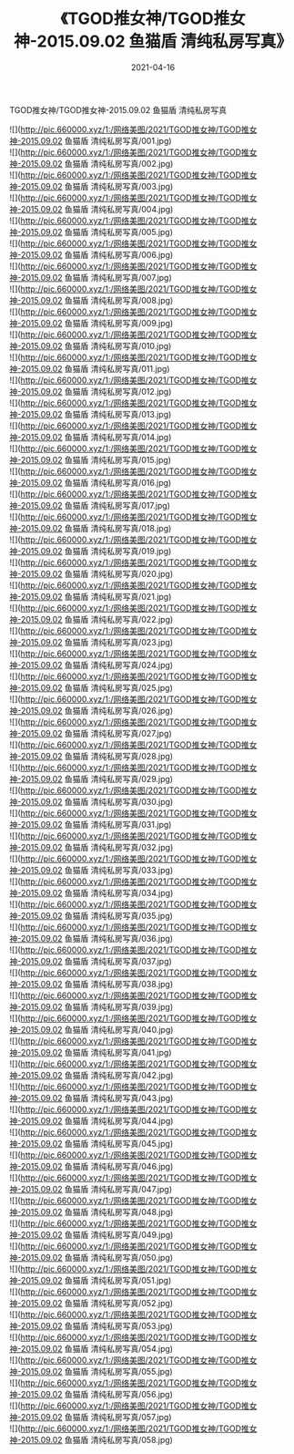 ﻿---
layout: post
title:  《TGOD推女神/TGOD推女神-2015.09.02 鱼猫盾 清纯私房写真》
date:   2021-04-16
img: http://pic.660000.xyz/1:/网络美图/2021/TGOD推女神/TGOD推女神-2015.09.02 鱼猫盾 清纯私房写真/000.jpg
categories: [美女, 清纯, 唯美]
---

TGOD推女神/TGOD推女神-2015.09.02 鱼猫盾 清纯私房写真

 ![](http://pic.660000.xyz/1:/网络美图/2021/TGOD推女神/TGOD推女神-2015.09.02 鱼猫盾 清纯私房写真/001.jpg) <br>![](http://pic.660000.xyz/1:/网络美图/2021/TGOD推女神/TGOD推女神-2015.09.02 鱼猫盾 清纯私房写真/002.jpg) <br>![](http://pic.660000.xyz/1:/网络美图/2021/TGOD推女神/TGOD推女神-2015.09.02 鱼猫盾 清纯私房写真/003.jpg) <br>![](http://pic.660000.xyz/1:/网络美图/2021/TGOD推女神/TGOD推女神-2015.09.02 鱼猫盾 清纯私房写真/004.jpg) <br>![](http://pic.660000.xyz/1:/网络美图/2021/TGOD推女神/TGOD推女神-2015.09.02 鱼猫盾 清纯私房写真/005.jpg) <br>![](http://pic.660000.xyz/1:/网络美图/2021/TGOD推女神/TGOD推女神-2015.09.02 鱼猫盾 清纯私房写真/006.jpg) <br>![](http://pic.660000.xyz/1:/网络美图/2021/TGOD推女神/TGOD推女神-2015.09.02 鱼猫盾 清纯私房写真/007.jpg) <br>![](http://pic.660000.xyz/1:/网络美图/2021/TGOD推女神/TGOD推女神-2015.09.02 鱼猫盾 清纯私房写真/008.jpg) <br>![](http://pic.660000.xyz/1:/网络美图/2021/TGOD推女神/TGOD推女神-2015.09.02 鱼猫盾 清纯私房写真/009.jpg) <br>![](http://pic.660000.xyz/1:/网络美图/2021/TGOD推女神/TGOD推女神-2015.09.02 鱼猫盾 清纯私房写真/010.jpg) <br>![](http://pic.660000.xyz/1:/网络美图/2021/TGOD推女神/TGOD推女神-2015.09.02 鱼猫盾 清纯私房写真/011.jpg) <br>![](http://pic.660000.xyz/1:/网络美图/2021/TGOD推女神/TGOD推女神-2015.09.02 鱼猫盾 清纯私房写真/012.jpg) <br>![](http://pic.660000.xyz/1:/网络美图/2021/TGOD推女神/TGOD推女神-2015.09.02 鱼猫盾 清纯私房写真/013.jpg) <br>![](http://pic.660000.xyz/1:/网络美图/2021/TGOD推女神/TGOD推女神-2015.09.02 鱼猫盾 清纯私房写真/014.jpg) <br>![](http://pic.660000.xyz/1:/网络美图/2021/TGOD推女神/TGOD推女神-2015.09.02 鱼猫盾 清纯私房写真/015.jpg) <br>![](http://pic.660000.xyz/1:/网络美图/2021/TGOD推女神/TGOD推女神-2015.09.02 鱼猫盾 清纯私房写真/016.jpg) <br>![](http://pic.660000.xyz/1:/网络美图/2021/TGOD推女神/TGOD推女神-2015.09.02 鱼猫盾 清纯私房写真/017.jpg) <br>![](http://pic.660000.xyz/1:/网络美图/2021/TGOD推女神/TGOD推女神-2015.09.02 鱼猫盾 清纯私房写真/018.jpg) <br>![](http://pic.660000.xyz/1:/网络美图/2021/TGOD推女神/TGOD推女神-2015.09.02 鱼猫盾 清纯私房写真/019.jpg) <br>![](http://pic.660000.xyz/1:/网络美图/2021/TGOD推女神/TGOD推女神-2015.09.02 鱼猫盾 清纯私房写真/020.jpg) <br>![](http://pic.660000.xyz/1:/网络美图/2021/TGOD推女神/TGOD推女神-2015.09.02 鱼猫盾 清纯私房写真/021.jpg) <br>![](http://pic.660000.xyz/1:/网络美图/2021/TGOD推女神/TGOD推女神-2015.09.02 鱼猫盾 清纯私房写真/022.jpg) <br>![](http://pic.660000.xyz/1:/网络美图/2021/TGOD推女神/TGOD推女神-2015.09.02 鱼猫盾 清纯私房写真/023.jpg) <br>![](http://pic.660000.xyz/1:/网络美图/2021/TGOD推女神/TGOD推女神-2015.09.02 鱼猫盾 清纯私房写真/024.jpg) <br>![](http://pic.660000.xyz/1:/网络美图/2021/TGOD推女神/TGOD推女神-2015.09.02 鱼猫盾 清纯私房写真/025.jpg) <br>![](http://pic.660000.xyz/1:/网络美图/2021/TGOD推女神/TGOD推女神-2015.09.02 鱼猫盾 清纯私房写真/026.jpg) <br>![](http://pic.660000.xyz/1:/网络美图/2021/TGOD推女神/TGOD推女神-2015.09.02 鱼猫盾 清纯私房写真/027.jpg) <br>![](http://pic.660000.xyz/1:/网络美图/2021/TGOD推女神/TGOD推女神-2015.09.02 鱼猫盾 清纯私房写真/028.jpg) <br>![](http://pic.660000.xyz/1:/网络美图/2021/TGOD推女神/TGOD推女神-2015.09.02 鱼猫盾 清纯私房写真/029.jpg) <br>![](http://pic.660000.xyz/1:/网络美图/2021/TGOD推女神/TGOD推女神-2015.09.02 鱼猫盾 清纯私房写真/030.jpg) <br>![](http://pic.660000.xyz/1:/网络美图/2021/TGOD推女神/TGOD推女神-2015.09.02 鱼猫盾 清纯私房写真/031.jpg) <br>![](http://pic.660000.xyz/1:/网络美图/2021/TGOD推女神/TGOD推女神-2015.09.02 鱼猫盾 清纯私房写真/032.jpg) <br>![](http://pic.660000.xyz/1:/网络美图/2021/TGOD推女神/TGOD推女神-2015.09.02 鱼猫盾 清纯私房写真/033.jpg) <br>![](http://pic.660000.xyz/1:/网络美图/2021/TGOD推女神/TGOD推女神-2015.09.02 鱼猫盾 清纯私房写真/034.jpg) <br>![](http://pic.660000.xyz/1:/网络美图/2021/TGOD推女神/TGOD推女神-2015.09.02 鱼猫盾 清纯私房写真/035.jpg) <br>![](http://pic.660000.xyz/1:/网络美图/2021/TGOD推女神/TGOD推女神-2015.09.02 鱼猫盾 清纯私房写真/036.jpg) <br>![](http://pic.660000.xyz/1:/网络美图/2021/TGOD推女神/TGOD推女神-2015.09.02 鱼猫盾 清纯私房写真/037.jpg) <br>![](http://pic.660000.xyz/1:/网络美图/2021/TGOD推女神/TGOD推女神-2015.09.02 鱼猫盾 清纯私房写真/038.jpg) <br>![](http://pic.660000.xyz/1:/网络美图/2021/TGOD推女神/TGOD推女神-2015.09.02 鱼猫盾 清纯私房写真/039.jpg) <br>![](http://pic.660000.xyz/1:/网络美图/2021/TGOD推女神/TGOD推女神-2015.09.02 鱼猫盾 清纯私房写真/040.jpg) <br>![](http://pic.660000.xyz/1:/网络美图/2021/TGOD推女神/TGOD推女神-2015.09.02 鱼猫盾 清纯私房写真/041.jpg) <br>![](http://pic.660000.xyz/1:/网络美图/2021/TGOD推女神/TGOD推女神-2015.09.02 鱼猫盾 清纯私房写真/042.jpg) <br>![](http://pic.660000.xyz/1:/网络美图/2021/TGOD推女神/TGOD推女神-2015.09.02 鱼猫盾 清纯私房写真/043.jpg) <br>![](http://pic.660000.xyz/1:/网络美图/2021/TGOD推女神/TGOD推女神-2015.09.02 鱼猫盾 清纯私房写真/044.jpg) <br>![](http://pic.660000.xyz/1:/网络美图/2021/TGOD推女神/TGOD推女神-2015.09.02 鱼猫盾 清纯私房写真/045.jpg) <br>![](http://pic.660000.xyz/1:/网络美图/2021/TGOD推女神/TGOD推女神-2015.09.02 鱼猫盾 清纯私房写真/046.jpg) <br>![](http://pic.660000.xyz/1:/网络美图/2021/TGOD推女神/TGOD推女神-2015.09.02 鱼猫盾 清纯私房写真/047.jpg) <br>![](http://pic.660000.xyz/1:/网络美图/2021/TGOD推女神/TGOD推女神-2015.09.02 鱼猫盾 清纯私房写真/048.jpg) <br>![](http://pic.660000.xyz/1:/网络美图/2021/TGOD推女神/TGOD推女神-2015.09.02 鱼猫盾 清纯私房写真/049.jpg) <br>![](http://pic.660000.xyz/1:/网络美图/2021/TGOD推女神/TGOD推女神-2015.09.02 鱼猫盾 清纯私房写真/050.jpg) <br>![](http://pic.660000.xyz/1:/网络美图/2021/TGOD推女神/TGOD推女神-2015.09.02 鱼猫盾 清纯私房写真/051.jpg) <br>![](http://pic.660000.xyz/1:/网络美图/2021/TGOD推女神/TGOD推女神-2015.09.02 鱼猫盾 清纯私房写真/052.jpg) <br>![](http://pic.660000.xyz/1:/网络美图/2021/TGOD推女神/TGOD推女神-2015.09.02 鱼猫盾 清纯私房写真/053.jpg) <br>![](http://pic.660000.xyz/1:/网络美图/2021/TGOD推女神/TGOD推女神-2015.09.02 鱼猫盾 清纯私房写真/054.jpg) <br>![](http://pic.660000.xyz/1:/网络美图/2021/TGOD推女神/TGOD推女神-2015.09.02 鱼猫盾 清纯私房写真/055.jpg) <br>![](http://pic.660000.xyz/1:/网络美图/2021/TGOD推女神/TGOD推女神-2015.09.02 鱼猫盾 清纯私房写真/056.jpg) <br>![](http://pic.660000.xyz/1:/网络美图/2021/TGOD推女神/TGOD推女神-2015.09.02 鱼猫盾 清纯私房写真/057.jpg) <br>![](http://pic.660000.xyz/1:/网络美图/2021/TGOD推女神/TGOD推女神-2015.09.02 鱼猫盾 清纯私房写真/058.jpg) <br>